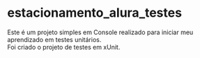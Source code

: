 # estacionamento_alura_testes

Este é um projeto simples em Console realizado para iniciar meu aprendizado em testes unitários.<br />
Foi criado o projeto de testes em xUnit.<br />
